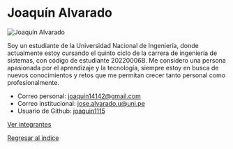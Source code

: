 # Joaquín Alvarado

![Joaquín Alvarado](Alvarado.jpg)

Soy un estudiante de la Universidad Nacional de Ingeniería, donde actualmente estoy cursando el quinto ciclo de la carrera de ingeniería de sistemas, con código de estudiante 20220006B. Me considero una persona apasionada por el aprendizaje y la tecnología, siempre estoy en busca de nuevos conocimientos y retos que me permitan crecer tanto personal como profesionalmente.

- Correo personal: joaquin14142@gmail.com
- Correo institucional: jose.alvarado.u@uni.pe
- Usuario de Github: [joaquin1115](https://github.com/joaquin1115)

[Ver integrantes](../integrantes.md)

[Regresar al índice](../../README.md)
